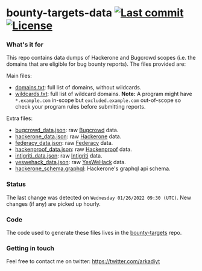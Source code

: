 # bounty-targets-data [![Last commit](https://img.shields.io/github/last-commit/arkadiyt/bounty-targets-data.svg)](https://github.com/arkadiyt/bounty-targets-data/commits/master) [![License](https://img.shields.io/github/license/arkadiyt/bounty-targets-data.svg)](https://github.com/arkadiyt/bounty-targets-data/blob/master/LICENSE.md)

### What's it for

This repo contains data dumps of Hackerone and Bugcrowd scopes (i.e. the domains that are eligible for bug bounty reports). The files provided are:

Main files:
- [domains.txt](https://github.com/arkadiyt/bounty-targets-data/blob/master/data/domains.txt): full list of domains, without wildcards.
- [wildcards.txt](https://github.com/arkadiyt/bounty-targets-data/blob/master/data/wildcards.txt): full list of wildcard domains. **Note:** A program might have `*.example.com` in-scope but `excluded.example.com` out-of-scope so check your program rules before submitting reports.

Extra files:
- [bugcrowd_data.json](https://github.com/arkadiyt/bounty-targets-data/blob/master/data/bugcrowd_data.json): raw [Bugcrowd](https://bugcrowd.com) data.
- [hackerone_data.json](https://github.com/arkadiyt/bounty-targets-data/blob/master/data/hackerone_data.json): raw [Hackerone](https://hackerone.com) data.
- [federacy_data.json](https://github.com/arkadiyt/bounty-targets-data/blob/master/data/federacy_data.json): raw [Federacy](https://federacy.com) data.
- [hackenproof_data.json](https://github.com/arkadiyt/bounty-targets-data/blob/master/data/hackenproof_data.json): raw [Hackenproof](https://hackenproof.com) data.
- [intigriti_data.json](https://github.com/arkadiyt/bounty-targets-data/blob/master/data/intigriti_data.json): raw [Intigriti](https://www.intigriti.com) data.
- [yeswehack_data.json](https://github.com/arkadiyt/bounty-targets-data/blob/master/data/yeswehack_data.json): raw [YesWeHack](https://www.yeswehack.com/) data.
- [hackerone_schema.graphql](https://github.com/arkadiyt/bounty-targets-data/blob/master/data/hackerone_schema.graphql): Hackerone's graphql api schema.

### Status

The last change was detected on `Wednesday 01/26/2022 09:30 (UTC)`. New changes (if any) are picked up hourly.

### Code

The code used to generate these files lives in the [bounty-targets](https://github.com/arkadiyt/bounty-targets) repo.

### Getting in touch

Feel free to contact me on twitter: https://twitter.com/arkadiyt
